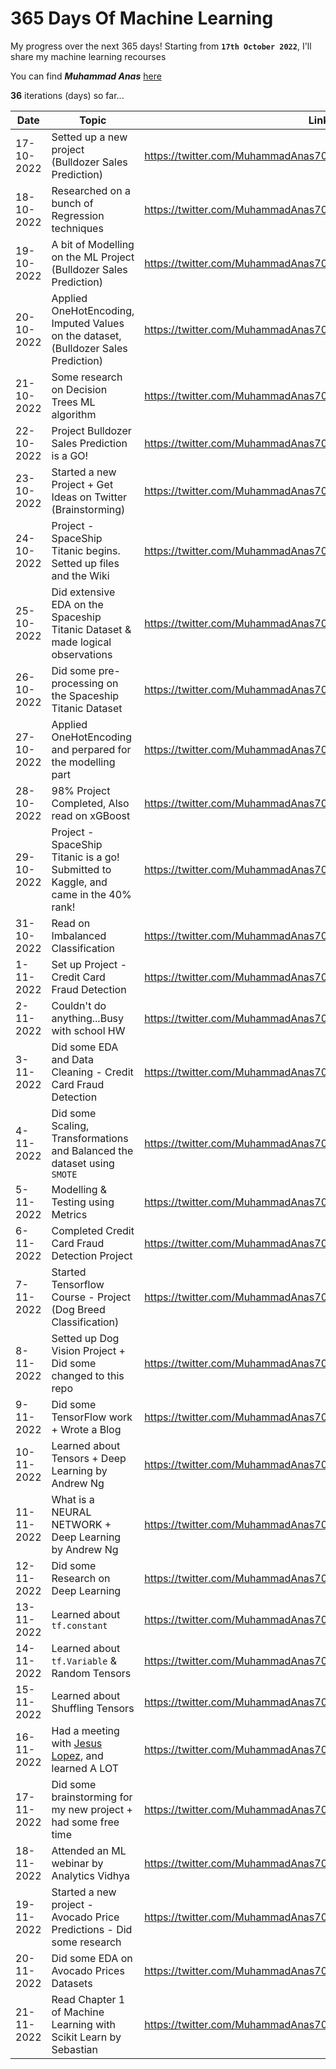 # 365 Days Of Machine Learning
My progress over the next $365$ days! Starting from **`17th October 2022`**, I'll share my machine learning recourses

You can find ***Muhammad Anas*** [here](https://twitter.com/MuhammadAnas707)

**$36$** iterations (days) so far...


| Date          | Topic                                                                                | Link             |
| ---           | -----------------                                                                    |----------------- |
| 17-10-2022    |Setted up a new project (Bulldozer Sales Prediction)                                  |https://twitter.com/MuhammadAnas707/status/1582037309288914944|
| 18-10-2022    |Researched on a bunch of Regression techniques                                        |https://twitter.com/MuhammadAnas707/status/1582395520894390274|
| 19-10-2022    |A bit of Modelling on the ML Project (Bulldozer Sales Prediction)                     |https://twitter.com/MuhammadAnas707/status/1582764673329295360|
| 20-10-2022    |Applied OneHotEncoding, Imputed Values on the dataset, (Bulldozer Sales Prediction)   |https://twitter.com/MuhammadAnas707/status/1583138350461947907|
| 21-10-2022    |Some research on Decision Trees ML algorithm                                          |https://twitter.com/MuhammadAnas707/status/1583501998682349574|
| 22-10-2022    |Project Bulldozer Sales Prediction is a GO!                                           |https://twitter.com/MuhammadAnas707/status/1583872837512986626|
| 23-10-2022    |Started a new Project + Get Ideas on Twitter (Brainstorming)                          |https://twitter.com/MuhammadAnas707/status/1584213419502473216|
| 24-10-2022    |Project - SpaceShip Titanic begins. Setted up files and the Wiki                      |https://twitter.com/MuhammadAnas707/status/1584919840367714306|
| 25-10-2022    |Did extensive EDA on the Spaceship Titanic Dataset & made logical observations        |https://twitter.com/MuhammadAnas707/status/1584961688071118848|
| 26-10-2022    |Did some pre-processing on the Spaceship Titanic Dataset                              |https://twitter.com/MuhammadAnas707/status/1585316723040796674|
| 27-10-2022    |Applied OneHotEncoding and perpared for the modelling part                            |https://twitter.com/MuhammadAnas707/status/1585678389729497088|
| 28-10-2022    |98% Project Completed, Also read on xGBoost                                           |https://twitter.com/MuhammadAnas707/status/1586050076249829377|
| 29-10-2022    |Project - SpaceShip Titanic is a go! Submitted to Kaggle, and came in the 40% rank!   |https://twitter.com/MuhammadAnas707/status/1586404125343744000|
| 31-10-2022    |Read on Imbalanced Classification                                                     |https://twitter.com/MuhammadAnas707/status/1587131572624523271|
| 1-11-2022     |Set up Project - Credit Card Fraud Detection                                          |https://twitter.com/MuhammadAnas707/status/1587470356239056896|
| 2-11-2022     |Couldn't do anything...Busy with school HW                                            |https://twitter.com/MuhammadAnas707/status/1587836104983674882|
| 3-11-2022     |Did some EDA and Data Cleaning - Credit Card Fraud Detection                          |https://twitter.com/MuhammadAnas707/status/1588212151298232320|
| 4-11-2022     |Did some Scaling, Transformations and Balanced the dataset using `SMOTE`              |https://twitter.com/MuhammadAnas707/status/1588575270860390401|
| 5-11-2022     |Modelling & Testing using Metrics                                                     |https://twitter.com/MuhammadAnas707/status/1588943552444534784|
| 6-11-2022     |Completed Credit Card Fraud Detection Project                                         |https://twitter.com/MuhammadAnas707/status/1589311580734652416|
| 7-11-2022     |Started Tensorflow Course - Project (Dog Breed Classification)                        |https://twitter.com/MuhammadAnas707/status/1589650226285268994|
| 8-11-2022     |Setted up Dog Vision Project + Did some changed to this repo                          |https://twitter.com/MuhammadAnas707/status/1590026344519565313|
| 9-11-2022     |Did some TensorFlow work + Wrote a Blog                                               |https://twitter.com/MuhammadAnas707/status/1590370127924834305|
| 10-11-2022    |Learned about Tensors + Deep Learning by Andrew Ng                                    |https://twitter.com/MuhammadAnas707/status/1590754727998164992|
| 11-11-2022    |What is a NEURAL NETWORK + Deep Learning by Andrew Ng                                 |https://twitter.com/MuhammadAnas707/status/1590754727998164992|
| 12-11-2022    |Did some Research on Deep Learning                                                    |https://twitter.com/MuhammadAnas707/status/1591474126572916736|
| 13-11-2022    |Learned about `tf.constant`                                                           |https://twitter.com/MuhammadAnas707/status/1591832328313405440|
| 14-11-2022    |Learned about `tf.Variable` & Random Tensors                                          |https://twitter.com/MuhammadAnas707/status/1592195832950013952|
| 15-11-2022    |Learned about Shuffling Tensors                                                       |https://twitter.com/MuhammadAnas707/status/1592566797295038464|
| 16-11-2022    |Had a meeting with [Jesus Lopez](https://twitter.com/jsulopzs), and learned A LOT     |https://twitter.com/MuhammadAnas707/status/1592928507122024450|
| 17-11-2022    |Did some brainstorming for my new project + had some free time                        |https://twitter.com/MuhammadAnas707/status/1593280174749110272|
| 18-11-2022    |Attended an ML webinar by Analytics Vidhya                                            |https://twitter.com/MuhammadAnas707/status/1593647193361186947|
| 19-11-2022    |Started a new project - Avocado Price Predictions - Did some research                 |https://twitter.com/MuhammadAnas707/status/1594006284247916546|
| 20-11-2022    |Did some EDA on Avocado Prices Datasets                                               |https://twitter.com/MuhammadAnas707/status/1594367762926804992|
| 21-11-2022    |Read Chapter 1 of Machine Learning with Scikit Learn by Sebastian                     |https://twitter.com/MuhammadAnas707/status/1594727173017014272|


